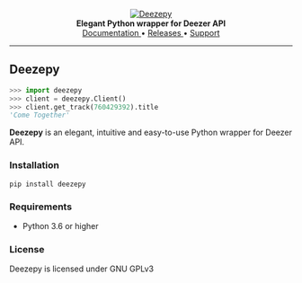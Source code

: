<p align="center">
    <a href="https://github.com/cyanbook/deezepy">
        <img src="https://i.imgur.com/TQz2qbu.jpg" alt="Deezepy">
    </a>
    <br>
    <b>Elegant Python wrapper for Deezer API</b>
    <br>
    <a href="https://deezepy.readthedocs.io">
        Documentation
    </a>
    •
    <a href="https://github.com/CyanBook/deezepy/releases">
        Releases
    </a>
    •
    <a href="https://t.me/CyanBook">
        Support
    </a>
</p>

---

## Deezepy
``` python
>>> import deezepy
>>> client = deezepy.Client()
>>> client.get_track(760429392).title
'Come Together'
```
**Deezepy** is an elegant, intuitive and easy-to-use Python wrapper for Deezer API.

### Installation

```pip install deezepy```

### Requirements
- Python 3.6 or higher

### License
Deezepy is licensed under GNU GPLv3
